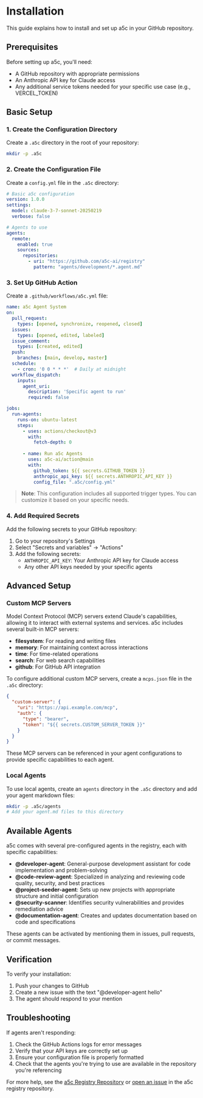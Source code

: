 # Installation

This guide explains how to install and set up a5c in your GitHub repository.

## Prerequisites

Before setting up a5c, you'll need:

- A GitHub repository with appropriate permissions
- An Anthropic API key for Claude access
- Any additional service tokens needed for your specific use case (e.g., VERCEL_TOKEN)

## Basic Setup

### 1. Create the Configuration Directory

Create a `.a5c` directory in the root of your repository:

```bash
mkdir -p .a5c
```

### 2. Create the Configuration File

Create a `config.yml` file in the `.a5c` directory:

```yaml
# Basic a5c configuration
version: 1.0.0
settings:
  model: claude-3-7-sonnet-20250219
  verbose: false

# Agents to use
agents:
  remote:
    enabled: true
    sources:
      repositories:
        - uri: "https://github.com/a5c-ai/registry"
          pattern: "agents/development/*.agent.md"
```

### 3. Set Up GitHub Action

Create a `.github/workflows/a5c.yml` file:

```yaml
name: a5c Agent System
on:
  pull_request:
    types: [opened, synchronize, reopened, closed]
  issues:
    types: [opened, edited, labeled]
  issue_comment:
    types: [created, edited]
  push:
    branches: [main, develop, master]
  schedule:
    - cron: '0 0 * * *'  # Daily at midnight
  workflow_dispatch:
    inputs:
      agent_uri:
        description: 'Specific agent to run'
        required: false

jobs:
  run-agents:
    runs-on: ubuntu-latest
    steps:
      - uses: actions/checkout@v3
        with:
          fetch-depth: 0
      
      - name: Run a5c Agents
        uses: a5c-ai/action@main
        with:
          github_token: ${{ secrets.GITHUB_TOKEN }}
          anthropic_api_key: ${{ secrets.ANTHROPIC_API_KEY }}
          config_file: ".a5c/config.yml"
```

> **Note**: This configuration includes all supported trigger types. You can customize it based on your specific needs.

### 4. Add Required Secrets

Add the following secrets to your GitHub repository:

1. Go to your repository's Settings
2. Select "Secrets and variables" → "Actions"
3. Add the following secrets:
   - `ANTHROPIC_API_KEY`: Your Anthropic API key for Claude access
   - Any other API keys needed by your specific agents

## Advanced Setup

### Custom MCP Servers

Model Context Protocol (MCP) servers extend Claude's capabilities, allowing it to interact with external systems and services. a5c includes several built-in MCP servers:

- **filesystem**: For reading and writing files
- **memory**: For maintaining context across interactions
- **time**: For time-related operations
- **search**: For web search capabilities
- **github**: For GitHub API integration

To configure additional custom MCP servers, create a `mcps.json` file in the `.a5c` directory:

```json
{
  "custom-server": {
    "uri": "https://api.example.com/mcp",
    "auth": {
      "type": "bearer",
      "token": "${{ secrets.CUSTOM_SERVER_TOKEN }}"
    }
  }
}
```

These MCP servers can be referenced in your agent configurations to provide specific capabilities to each agent.

### Local Agents

To use local agents, create an `agents` directory in the `.a5c` directory and add your agent markdown files:

```bash
mkdir -p .a5c/agents
# Add your agent.md files to this directory
```

## Available Agents

a5c comes with several pre-configured agents in the registry, each with specific capabilities:

- **@developer-agent**: General-purpose development assistant for code implementation and problem-solving
- **@code-review-agent**: Specialized in analyzing and reviewing code quality, security, and best practices
- **@project-seeder-agent**: Sets up new projects with appropriate structure and initial configuration
- **@security-scanner**: Identifies security vulnerabilities and provides remediation advice
- **@documentation-agent**: Creates and updates documentation based on code and specifications

These agents can be activated by mentioning them in issues, pull requests, or commit messages.

## Verification

To verify your installation:

1. Push your changes to GitHub
2. Create a new issue with the text "@developer-agent hello"
3. The agent should respond to your mention

## Troubleshooting

If agents aren't responding:

1. Check the GitHub Actions logs for error messages
2. Verify that your API keys are correctly set up
3. Ensure your configuration file is properly formatted
4. Check that the agents you're trying to use are available in the repository you're referencing

For more help, see the [a5c Registry Repository](https://github.com/a5c-ai/registry) or [open an issue](https://github.com/a5c-ai/registry/issues/new) in the a5c registry repository.